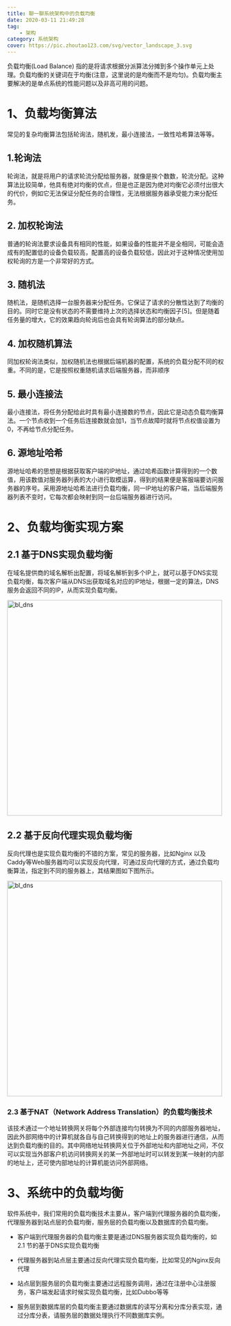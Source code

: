 ```yaml
---
title: 聊一聊系统架构中的负载均衡
date: 2020-03-11 21:49:28
tag:
    - 架构
category: 系统架构
cover: https://pic.zhoutao123.com/svg/vector_landscape_3.svg
---
```


负载均衡(Load Balance) 指的是将请求根据分派算法分摊到多个操作单元上处理。负载均衡的关键词在于均衡(注意，这里说的是均衡而不是均匀)。负载均衡主要解决的是单点系统的性能问题以及非高可用的问题。<br />

<!--more-->

# 1、负载均衡算法
常见的复杂均衡算法包括轮询法，随机发，最小连接法，一致性哈希算法等等。

## 1.轮询法

轮询法，就是将用户的请求轮流分配给服务器，就像是挨个数数，轮流分配。这种算法比较简单，他具有绝对均衡的优点，但是也正是因为绝对均衡它必须付出很大的代价，例如它无法保证分配任务的合理性，无法根据服务器承受能力来分配任务。<br />

## 2. 加权轮询法

普通的轮询法要求设备具有相同的性能，如果设备的性能并不是全相同，可能会造成有的配置低的设备负载较高，配置高的设备负载较低，因此对于这种情况使用加权轮询的方是一个非常好的方式。<br />

## 3. 随机法

随机法，是随机选择一台服务器来分配任务。它保证了请求的分散性达到了均衡的目的。同时它是没有状态的不需要维持上次的选择状态和均衡因子[5]。但是随着任务量的增大，它的效果趋向轮询后也会具有轮询算法的部分缺点。<br />

## 4. 加权随机算法

同加权轮询法类似，加权随机法也根据后端机器的配置，系统的负载分配不同的权重。不同的是，它是按照权重随机请求后端服务器，而非顺序    <br />

##  5. 最小连接法

最小连接法，将任务分配给此时具有最小连接数的节点，因此它是动态负载均衡算法。一个节点收到一个任务后连接数就会加1，当节点故障时就将节点权值设置为0，不再给节点分配任务。<br />

## 6. 源地址哈希

源地址哈希的思想是根据获取客户端的IP地址，通过哈希函数计算得到的一个数值，用该数值对服务器列表的大小进行取模运算，得到的结果便是客服端要访问服务器的序号。采用源地址哈希法进行负载均衡，同一IP地址的客户端，当后端服务器列表不变时，它每次都会映射到同一台后端服务器进行访问。<br />

# 2、负载均衡实现方案

## 2.1 基于DNS实现负载均衡
在域名提供商的域名解析出配置，将域名解析到多个IP上，就可以基于DNS实现负载均衡，每次客户端从DNS出获取域名对应的IP地址，根据一定的算法，DNS服务会返回不同的IP，从而实现负载均衡。<br />


<img src="https://pic.zhoutao123.com/bl-dns.png" alt="bl_dns" width="500px"/>


## 2.2 基于反向代理实现负载均衡
反向代理也是实现负载均衡的不错的方案，常见的服务器，比如Nginx 以及Caddy等Web服务器均可以实现反向代理，可通过反向代理的方式，通过负载均衡算法，指定到不同的服务器上，其结果图如下图所示。<br />

<img src="https://pic.zhoutao123.com/bl-proxy.png" alt="bl_dns" width="500px">


### 2.3 基于NAT（Network Address Translation）的负载均衡技术
该技术通过一个地址转换网关将每个外部连接均匀转换为不同的内部服务器地址，因此外部网络中的计算机就各自与自己转换得到的地址上的服务器进行通信，从而达到负载均衡的目的。其中网络地址转换网关位于外部地址和内部地址之间，不仅可以实现当外部客户机访问转换网关的某一外部地址时可以转发到某一映射的内部的地址上，还可使内部地址的计算机能访问外部网络。


# 3、系统中的负载均衡

软件系统中，我们常用的负载均衡技术主要从，客户端到代理服务器的负载均衡，代理服务器到站点层的负载均衡，服务层的负载均衡以及数据库的负载均衡。<br />

- 客户端到代理服务器的负载均衡主要是通过DNS服务器实现负载均衡的，如2.1 节的基于DNS实现负载均衡

+ 代理服务器到站点层主要通过反向代理实现负载均衡，比如常见的Nginx反向代理

+ 站点层到服务层的负载均衡主要通过远程服务调用，通过在注册中心注册服务，客户端发起请求时候实现负载均衡，比如Dubbo等等

+ 服务层到数据库层的负载均衡主要通过数据库的读写分离和分库分表实现，通过分库分表，请服务层的数据处理执行不同数据库实例。




